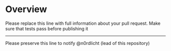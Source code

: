 # Overview

Please replace this line with full information about your pull request. Make sure that tests pass before publishing it

---

Please preserve this line to notify @n0rdlicht (lead of this repository)
